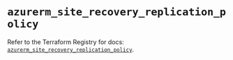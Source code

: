 # `azurerm_site_recovery_replication_policy`

Refer to the Terraform Registry for docs: [`azurerm_site_recovery_replication_policy`](https://registry.terraform.io/providers/hashicorp/azurerm/4.9.0/docs/resources/site_recovery_replication_policy).
